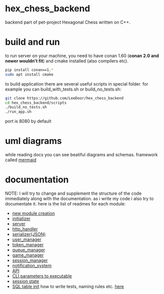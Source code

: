 # hex_chess_backend
backend part of pet-project Hexagonal Chess written on C++.

# build and run
to run server on your machine, you need to have conan 1.60 (**conan 2.0 and newer wouldn't fit**) and cmake installed (also compilers etc).

```sh
pip install conan==1.*
sudo apt install cmake
```
to build application there are several useful scripts in special folder. for example you can build_with_tests.sh or build_no_tests.sh:
```sh
git clone https://github.com/LeeDoor/hex_chess_backend
cd hex_chess_backend/scripts
./build_no_tests.sh
./run_app.sh
```
port is 8080 by default

# uml diagrams
while reading docs you can see beatiful diagrams and schemas. framework called [mermaid](https://www.mermaidchart.com)

# documentation
NOTE: I will try to change and supplement the structure of the code immediately along with the documentation.
as i write my code i also try to documentate it. here is the list of readmes for each module:
* [new module creation](docs/new_module_creation.md)
* [initializer](docs/initializer.md)
* [server](docs/server.md)
* [http_handler](docs/http_handler.md)
* [serializer(JSON)](docs/serializer.md)
* [user_manager](docs/user_manager.md)
* [token_manager](docs/token_manager.md)
* [queue_manager](queue_manager.md)
* [game_manager](docs/game_manager.md)
* [session_manager](docs/session_manager.md)
* [notification_system](docs/notification_system.md)
* [API](docs/http_api.md)
* [CLI parameters to executable](docs/CLI%20parameters%20to%20executable.md)
* [session state](docs/session_state.md)
* [SQL table init](docs/database%20sql%20tables.md)
how to write tests, naming rules etc. [here](docs/tests.md)